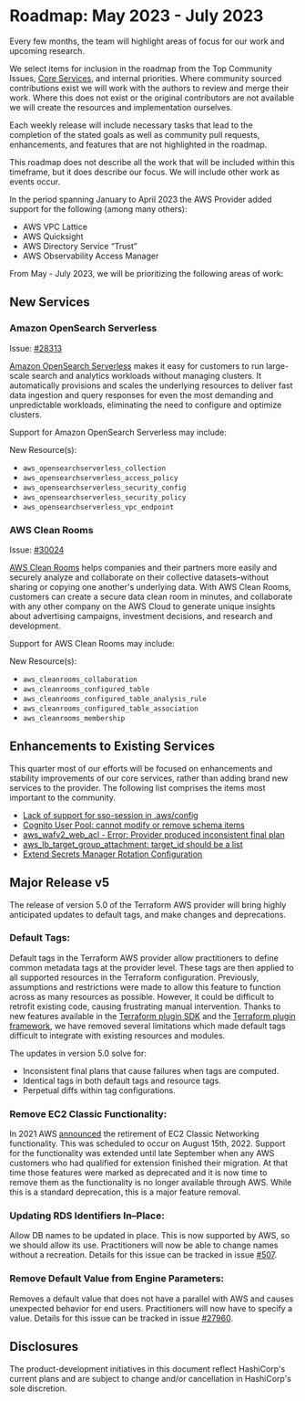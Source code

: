 # Roadmap:  May 2023 - July 2023

Every few months, the team will highlight areas of focus for our work and upcoming research.

We select items for inclusion in the roadmap from the Top Community Issues, [Core Services](https://hashicorp.github.io/terraform-provider-aws/core-services/), and internal priorities. Where community sourced contributions exist we will work with the authors to review and merge their work. Where this does not exist or the original contributors are not available we will create the resources and implementation ourselves.

Each weekly release will include necessary tasks that lead to the completion of the stated goals as well as community pull requests, enhancements, and features that are not highlighted in the roadmap.

This roadmap does not describe all the work that will be included within this timeframe, but it does describe our focus. We will include other work as events occur.

In the period spanning January to April 2023 the AWS Provider added support for the following (among many others):

- AWS VPC Lattice
- AWS Quicksight
- AWS Directory Service “Trust”
- AWS Observability Access Manager

From May - July 2023, we will be prioritizing the following areas of work:

## New Services  

### Amazon OpenSearch Serverless

Issue: [#28313](https://github.com/hashicorp/terraform-provider-aws/issues/28313)

[Amazon OpenSearch Serverless](https://aws.amazon.com/opensearch-service/features/serverless/) makes it easy for customers to run large-scale search and analytics workloads without managing clusters. It automatically provisions and scales the underlying resources to deliver fast data ingestion and query responses for even the most demanding and unpredictable workloads, eliminating the need to configure and optimize clusters.

Support for Amazon OpenSearch Serverless may include:

New Resource(s):

- `aws_opensearchserverless_collection`
- `aws_opensearchserverless_access_policy`
- `aws_opensearchserverless_security_config`
- `aws_opensearchserverless_security_policy`
- `aws_opensearchserverless_vpc_endpoint`

### AWS Clean Rooms

Issue: [#30024](https://github.com/hashicorp/terraform-provider-aws/issues/30024)

[AWS Clean Rooms](https://aws.amazon.com/clean-rooms/) helps companies and their partners more easily and securely analyze and collaborate on their collective datasets–without sharing or copying one another's underlying data. With AWS Clean Rooms, customers can create a secure data clean room in minutes, and collaborate with any other company on the AWS Cloud to generate unique insights about advertising campaigns, investment decisions, and research and development.

Support for AWS Clean Rooms may include:

New Resource(s):

- `aws_cleanrooms_collaboration`
- `aws_cleanrooms_configured_table`
- `aws_cleanrooms_configured_table_analysis_rule`
- `aws_cleanrooms_configured_table_association`
- `aws_cleanrooms_membership`


## Enhancements to Existing Services

This quarter most of our efforts will be focused on enhancements and stability improvements of our core services, rather than adding brand new services to the provider. The following list comprises the items most important to the community.

- [Lack of support for sso-session in .aws/config](https://github.com/hashicorp/terraform-provider-aws/issues/28263)
- [Cognito User Pool: cannot modify or remove schema items](https://github.com/hashicorp/terraform-provider-aws/issues/21654)
- [aws_wafv2_web_acl - Error: Provider produced inconsistent final plan](https://github.com/hashicorp/terraform-provider-aws/issues/23992)
- [aws_lb_target_group_attachment: target_id should be a list](https://github.com/hashicorp/terraform-provider-aws/issues/9901)
- [Extend Secrets Manager Rotation Configuration](https://github.com/hashicorp/terraform-provider-aws/issues/22969)

## Major Release v5

The release of version 5.0 of the Terraform AWS provider will bring highly anticipated updates to default tags, and make changes and deprecations. 

### Default Tags:
Default tags in the Terraform AWS provider allow practitioners to define common metadata tags at the provider level. These tags are then applied to all supported resources in the Terraform configuration. Previously, assumptions and restrictions were made to allow this feature to function across as many resources as possible. However, it could be difficult to retrofit existing code, causing frustrating manual intervention.
Thanks to new features available in the [Terraform plugin SDK](https://developer.hashicorp.com/terraform/plugin/sdkv2) and the [Terraform plugin framework](https://developer.hashicorp.com/terraform/plugin/framework), we have removed several limitations which made default tags difficult to integrate with existing resources and modules.

The updates in version 5.0 solve for:

- Inconsistent final plans that cause failures when tags are computed.
- Identical tags in both default tags and resource tags.
- Perpetual diffs within tag configurations.

### Remove EC2 Classic Functionality:
In 2021 AWS [announced](https://aws.amazon.com/blogs/aws/ec2-classic-is-retiring-heres-how-to-prepare/) the retirement of EC2 Classic Networking functionality. This was scheduled to occur on August 15th, 2022. Support for the functionality was extended until late September when any AWS customers who had qualified for extension finished their migration. At that time those features were marked as deprecated and it is now time to remove them as the functionality is no longer available through AWS. While this is a standard deprecation, this is a major feature removal.

### Updating RDS Identifiers In–Place:
Allow DB names to be updated in place. This is now supported by AWS, so we should allow its use. Practitioners will now be able to change names without a recreation. Details for this issue can be tracked in issue [#507](https://github.com/hashicorp/terraform-provider-aws/issues/507).

### Remove Default Value from Engine Parameters:
Removes a default value that does not have a parallel with AWS and causes unexpected behavior for end users. Practitioners will now have to specify a value. Details for this issue can be tracked in issue [#27960](https://github.com/hashicorp/terraform-provider-aws/issues/27960).

## Disclosures

The product-development initiatives in this document reflect HashiCorp's current plans and are subject to change and/or cancellation in HashiCorp's sole discretion.
